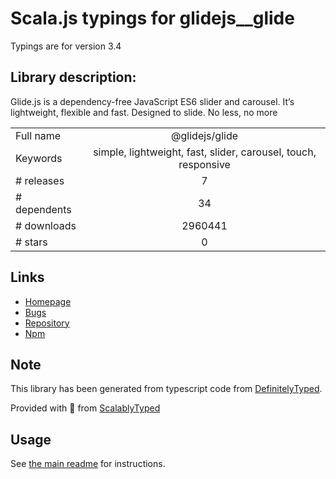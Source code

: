 
# Scala.js typings for glidejs__glide

Typings are for version 3.4

## Library description:
Glide.js is a dependency-free JavaScript ES6 slider and carousel. It’s lightweight, flexible and fast. Designed to slide. No less, no more

|                    |                 |
| ------------------ | :-------------: |
| Full name          | @glidejs/glide |
| Keywords           | simple, lightweight, fast, slider, carousel, touch, responsive |
| # releases         | 7 |
| # dependents       | 34 |
| # downloads        | 2960441 |
| # stars            | 0 |

## Links
- [Homepage](https://glidejs.com)
- [Bugs](https://github.com/glidejs/glide/issues)
- [Repository](https://github.com/glidejs/glide)
- [Npm](https://www.npmjs.com/package/%40glidejs%2Fglide)
    


## Note
This library has been generated from typescript code from [DefinitelyTyped](https://definitelytyped.org).

Provided with :purple_heart: from [ScalablyTyped](https://github.com/oyvindberg/ScalablyTyped)

## Usage
See [the main readme](../../readme.md) for instructions.


